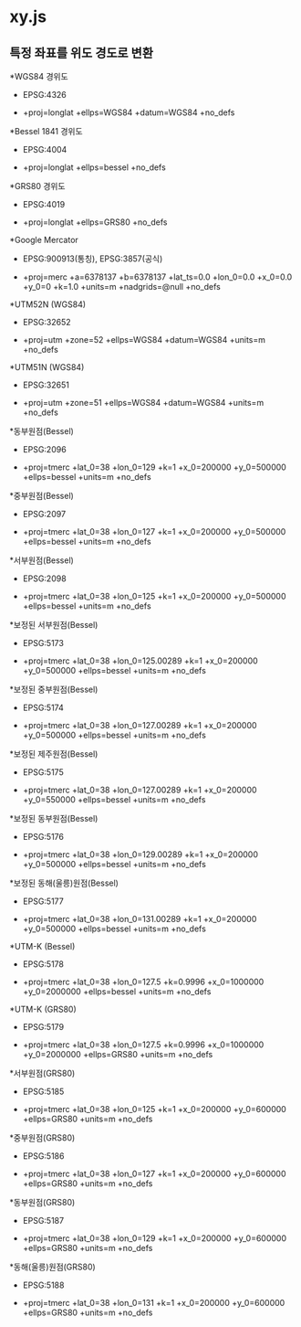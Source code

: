 # xy.js 
## 특정 좌표를 위도 경도로 변환
*WGS84 경위도

- EPSG:4326

- +proj=longlat +ellps=WGS84 +datum=WGS84 +no_defs 



*Bessel 1841 경위도

- EPSG:4004

- +proj=longlat +ellps=bessel +no_defs 



*GRS80 경위도

- EPSG:4019

- +proj=longlat +ellps=GRS80 +no_defs



*Google Mercator

- EPSG:900913(통칭), EPSG:3857(공식)

- +proj=merc +a=6378137 +b=6378137 +lat_ts=0.0 +lon_0=0.0 +x_0=0.0 +y_0=0 +k=1.0 +units=m +nadgrids=@null +no_defs



*UTM52N (WGS84)

- EPSG:32652

- +proj=utm +zone=52 +ellps=WGS84 +datum=WGS84 +units=m +no_defs 



*UTM51N (WGS84)

- EPSG:32651

- +proj=utm +zone=51 +ellps=WGS84 +datum=WGS84 +units=m +no_defs 


*동부원점(Bessel)

- EPSG:2096

- +proj=tmerc +lat_0=38 +lon_0=129 +k=1 +x_0=200000 +y_0=500000 +ellps=bessel +units=m +no_defs 



*중부원점(Bessel)

- EPSG:2097

- +proj=tmerc +lat_0=38 +lon_0=127 +k=1 +x_0=200000 +y_0=500000 +ellps=bessel +units=m +no_defs 



*서부원점(Bessel)

- EPSG:2098

- +proj=tmerc +lat_0=38 +lon_0=125 +k=1 +x_0=200000 +y_0=500000 +ellps=bessel +units=m +no_defs 



*보정된 서부원점(Bessel)

- EPSG:5173

- +proj=tmerc +lat_0=38 +lon_0=125.00289 +k=1 +x_0=200000 +y_0=500000 +ellps=bessel +units=m +no_defs 



*보정된 중부원점(Bessel)

- EPSG:5174

- +proj=tmerc +lat_0=38 +lon_0=127.00289 +k=1 +x_0=200000 +y_0=500000 +ellps=bessel +units=m +no_defs 



*보정된 제주원점(Bessel)

- EPSG:5175

- +proj=tmerc +lat_0=38 +lon_0=127.00289 +k=1 +x_0=200000 +y_0=550000 +ellps=bessel +units=m +no_defs 




*보정된 동부원점(Bessel)

- EPSG:5176

- +proj=tmerc +lat_0=38 +lon_0=129.00289 +k=1 +x_0=200000 +y_0=500000 +ellps=bessel +units=m +no_defs 



*보정된 동해(울릉)원점(Bessel)

- EPSG:5177

- +proj=tmerc +lat_0=38 +lon_0=131.00289 +k=1 +x_0=200000 +y_0=500000 +ellps=bessel +units=m +no_defs 


*UTM-K (Bessel)

- EPSG:5178

- +proj=tmerc +lat_0=38 +lon_0=127.5 +k=0.9996 +x_0=1000000 +y_0=2000000 +ellps=bessel +units=m +no_defs 


*UTM-K (GRS80)

- EPSG:5179

- +proj=tmerc +lat_0=38 +lon_0=127.5 +k=0.9996 +x_0=1000000 +y_0=2000000 +ellps=GRS80 +units=m +no_defs 



*서부원점(GRS80)

- EPSG:5185

- +proj=tmerc +lat_0=38 +lon_0=125 +k=1 +x_0=200000 +y_0=600000 +ellps=GRS80 +units=m +no_defs



*중부원점(GRS80)

- EPSG:5186

- +proj=tmerc +lat_0=38 +lon_0=127 +k=1 +x_0=200000 +y_0=600000 +ellps=GRS80 +units=m +no_defs




*동부원점(GRS80)

- EPSG:5187

- +proj=tmerc +lat_0=38 +lon_0=129 +k=1 +x_0=200000 +y_0=600000 +ellps=GRS80 +units=m +no_defs



*동해(울릉)원점(GRS80)

- EPSG:5188

- +proj=tmerc +lat_0=38 +lon_0=131 +k=1 +x_0=200000 +y_0=600000 +ellps=GRS80 +units=m +no_defs

